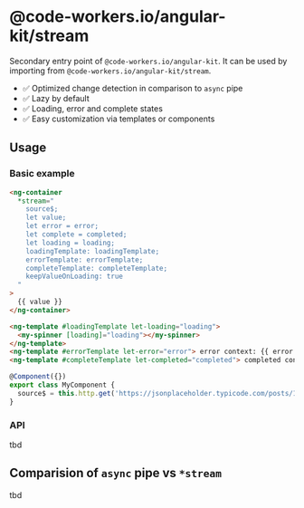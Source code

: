 # @code-workers.io/angular-kit/stream

Secondary entry point of `@code-workers.io/angular-kit`. It can be used by importing from `@code-workers.io/angular-kit/stream`.

- ✅ Optimized change detection in comparison to `async` pipe
- ✅ Lazy by default
- ✅ Loading, error and complete states
- ✅ Easy customization via templates or components

## Usage

### Basic example

```html
<ng-container
  *stream="
    source$;
    let value;
    let error = error;
    let complete = completed;
    let loading = loading;
    loadingTemplate: loadingTemplate;
    errorTemplate: errorTemplate;
    completeTemplate: completeTemplate;
    keepValueOnLoading: true
  "
>
  {{ value }}
</ng-container>

<ng-template #loadingTemplate let-loading="loading">
  <my-spinner [loading]="loading"></my-spinner>
</ng-template>
<ng-template #errorTemplate let-error="error"> error context: {{ error }} </ng-template>
<ng-template #completeTemplate let-completed="completed"> completed context: {{ completed }} </ng-template>
```

```typescript
@Component({})
export class MyComponent {
  source$ = this.http.get('https://jsonplaceholder.typicode.com/posts/1');
}
```

### API

tbd

## Comparision of `async` pipe vs `*stream`

tbd
